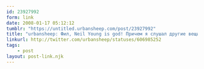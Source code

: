 ```yaml
---
id: 23927992
form: link
date: 2008-01-17 05:12:12
tumblr: "https://untitled.urbansheep.com/post/23927992"
title: "urbansheep: Фил, Neil Young is god! Причем я слушал другие вещи — без Джармуша и диалогов Янг не так прекрасен."
linkurl: http://twitter.com/urbansheep/statuses/606985252
tags:
    - post
layout: post-link.njk
---
```


